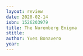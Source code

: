 ```yaml
---
layout: review
date: 2020-02-14
isbn: 1526203979
title: The Nuremberg Enigma
stitle: 
author: Yves Bonavero
year: 
---
```

